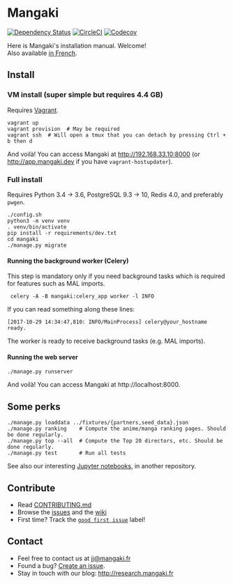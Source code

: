 # Mangaki

[![Dependency Status](https://dependencyci.com/github/mangaki/mangaki/badge)](https://dependencyci.com/github/mangaki/mangaki)
[![CircleCI](https://circleci.com/gh/mangaki/mangaki.svg?style=svg)](https://circleci.com/gh/mangaki/mangaki)
[![Codecov](https://img.shields.io/codecov/c/github/mangaki/mangaki.svg)]()

Here is Mangaki's installation manual. Welcome!  
Also available [in French](README-fr.md).

## Install

### VM install (super simple but requires 4.4 GB)

Requires [Vagrant](https://www.vagrantup.com/downloads.html).

    vagrant up
    vagrant provision  # May be required
    vagrant ssh  # Will open a tmux that you can detach by pressing Ctrl + b then d

And voilà! You can access Mangaki at http://192.168.33.10:8000 (or http://app.mangaki.dev if you have `vagrant-hostupdater`).

### Full install

Requires Python 3.4 → 3.6, PostgreSQL 9.3 → 10, Redis 4.0, and preferably `pwgen`.

    ./config.sh
    python3 -m venv venv
    . venv/bin/activate
    pip install -r requirements/dev.txt
    cd mangaki
    ./manage.py migrate

#### Running the background worker (Celery)

This step is mandatory only if you need background tasks which is required for features such as MAL imports.

     celery -A -B mangaki:celery_app worker -l INFO

If you can read something along these lines:

```console
[2017-10-29 14:34:47,810: INFO/MainProcess] celery@your_hostname ready.
```

The worker is ready to receive background tasks (e.g. MAL imports).

#### Running the web server

    ./manage.py runserver

And voilà! You can access Mangaki at http://localhost:8000.

## Some perks

    ./manage.py loaddata ../fixtures/{partners,seed_data}.json
    ./manage.py ranking    # Compute the anime/manga ranking pages. Should be done regularly.
    ./manage.py top --all  # Compute the Top 20 directors, etc. Should be done regularly.
    ./manage.py test       # Run all tests

See also our interesting [Jupyter notebooks](https://github.com/mangaki/notebooks), in another repository.

## Contribute

- Read [CONTRIBUTING.md](CONTRIBUTING.md)
- Browse the [issues](https://github.com/mangaki/mangaki/issues) and the [wiki](https://github.com/mangaki/mangaki/wiki)
- First time? Track the [`good first issue`](https://github.com/mangaki/mangaki/issues?q=is%3Aissue+is%3Aopen+label%3A%22good+first+issue%22) label!

## Contact

- Feel free to contact us at jj@mangaki.fr
- Found a bug? [Create an issue](https://github.com/mangaki/mangaki/issues/new).
- Stay in touch with our blog: http://research.mangaki.fr
